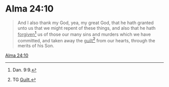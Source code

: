 # Alma 24:10

> And I also thank my God, yea, my great God, that he hath granted unto us that we might repent of these things, and also that he hath <u>forgiven</u>[^a] us of those our many sins and murders which we have committed, and taken away the <u>guilt</u>[^b] from our hearts, through the merits of his Son.

[Alma 24:10](https://www.churchofjesuschrist.org/study/scriptures/bofm/alma/24?lang=eng&id=p10#p10)


[^a]: Dan. 9:9.
[^b]: TG [Guilt.](https://www.churchofjesuschrist.org/study/scriptures/tg/guilt?lang=eng)

